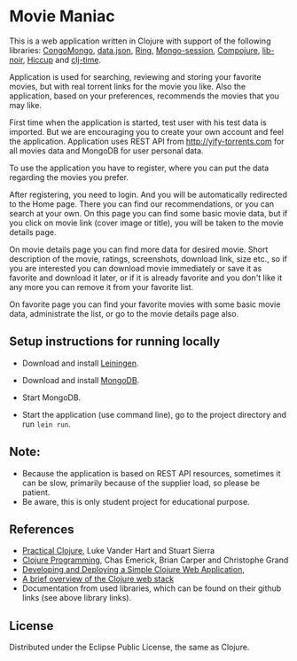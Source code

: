 # Movie Maniac

This is a web application written in Clojure with support of the following libraries: [CongoMongo](https://github.com/aboekhoff/congomongo),  [data.json](https://github.com/clojure/data.json), [Ring](https://github.com/ring-clojure/ring), [Mongo-session](https://github.com/amalloy/mongo-session), [Compojure](https://github.com/weavejester/compojure), [lib-noir](https://github.com/noir-clojure/lib-noir), [Hiccup](https://github.com/weavejester/hiccup)  and [clj-time](https://github.com/clj-time/clj-time).

Application is used for searching, reviewing and storing your favorite movies, but with real torrent links for the movie you like. Also the application, based on your preferences, recommends the movies that you may like.

First time when the application is started, test user with his test data is imported. But we are encouraging you to create your own account and feel the application. Application uses REST API from http://yify-torrents.com for all movies data and MongoDB for user personal data.

To use the application you have to register, where you can put the data regarding the movies you prefer.

After registering, you need to login. And you will be automatically redirected to the Home page. There you can find our recommendations, or you can search at your own. On this page you can find some basic movie data, but if you click on movie link (cover image or title), you will be taken to the movie details page.

On movie details page you can find more data for desired movie. Short description of the movie, ratings, screenshots, download link, size etc., so if you are interested you can download movie immediately or save it as favorite and download it later, or if it is already favorite and you don't like it any more you can remove it from your favorite list.

On favorite page you can find your favorite movies with some basic movie data, administrate the list, or go to the movie details page also.
	
## Setup instructions for running locally

* Download and install [Leiningen](https://github.com/technomancy/leiningen).

* Download and install [MongoDB](http://www.mongodb.org/). 

* Start MongoDB.

* Start the application (use command line), go to the project directory and run `lein run`.

## Note: 
- Because the application is based on REST API resources, sometimes it can be slow, primarily because of the supplier load, so please be patient.
- Be aware, this is only student project for educational purpose.

## References

* [Practical Clojure](http://www.amazon.com/Practical-Clojure-Experts-Voice-Source/dp/1430272317), Luke Vander Hart and Stuart Sierra
* [Clojure Programming](http://www.amazon.com/Clojure-Programming-Chas-Emerick/dp/1449394701), Chas Emerick, Brian Carper and Christophe Grand
* [Developing and Deploying a Simple Clojure Web Application](http://mmcgrana.github.io/2010/07/develop-deploy-clojure-web-applications.html),
* [A brief overview of the Clojure web stack](http://brehaut.net/blog/2011/ring_introduction) 
* Documentation from used libraries, which can be found on their github links (see above library links).

## License

Distributed under the Eclipse Public License, the same as Clojure.
